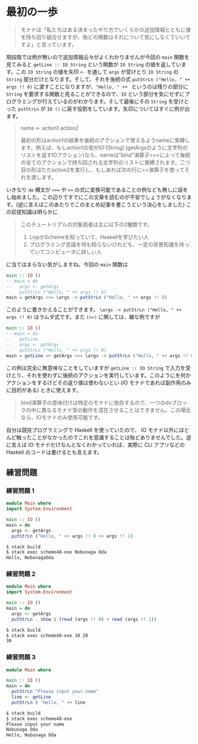 # 最初の一歩

> モナドは「私たちはある決まったやり方でいくらかの追加情報とともに値を持ち回り組合せますが、殆どの関数はそれについて気にしなくていいですよ」と言っています。

現段階では例が無いので追加情報云々がよくわかりませんが今回の `main` 関数を見てみると `getLine :: IO String` という関数が `IO String` の値を返しています。この `IO String` の値を矢印 `<-` を通して `args` が受けとり `IO String` の `String` 部分だけとなります。そして、それを後続の式 `putStrLn ("Hello, " ++ args !! 0)` に渡すことになりますが、`"Hello, " ++ ` というのは残りの部分に `String` を要求する関数と見ることができるので、`IO` という部分を気にせずにプログラミングが行えているのがわかります。そして最後にその `String` を受けとった `putStrLn` が `IO ()` に戻す役割をしています。矢印についてはすぐに例が出ます。

> name <- action1
> action2
>
> 最初の形はaction1の結果を後続のアクションで使えるようnameに束縛します。例えば、もしaction1の型がIO [String] (getArgsのように文字列のリストを返すIOアクション)なら、nameは"bind"演算子>>=によって後続の全てのアクションで持ち回される文字列のリストに束縛されます。二つ目の形はただaction2を実行し、もしあれば次の行に>>演算子を使ってそれを渡します。

いきなり `do` 構文が `>>=` や `>>` の式に変換可能であることの例なども無しに話をし始めました。この辺りですでにこの文章を読むのが不安でしょうがなくなります。(逆に言えばこのあたりでこのまとめ記事を書こうという決心をしました) この前提知識は明らかに

> このチュートリアルの対象読者は主に以下の2種類です。
>   1. LispかSchemeを知っていて、Haskellを学びたい人
>   2. プログラミング言語を何も知らないけれども、一定の背景知識を持っていてコンピュータに詳しい人

に当てはまらない気がしますね。今回の `main` 関数は

```haskell
main :: IO ()
-- main = do
--   args <- getArgs
--   putStrLn ("Hello, " ++ args !! 0)
main = getArgs >>= \args -> putStrLn ("Hello, " ++ args !! 0)
```

このように書きかえることができます。 `\args -> putStrLn ("Hello, " ++ args !! 0)` はラムダ式です。また `(>>)` に関しては、雑な例ですが

```haskell
main :: IO ()
-- main = do
--   getLine
--   args <- getArgs
--   putStrLn ("Hello, " ++ args !! 0)
main = getLine >> getArgs >>= \args -> putStrLn ("Hello, " ++ args !! 0)
```

この例は完全に無意味なことをしていますが `getLine :: IO String` で入力を受けとり、それを使わずに後続のアクションを実行しています。このようにを何かアクションをするけどその返り値は使わないとい (IO モナドであれば副作用のみに目的がある) ときに使えます。

> bind演算子の意味付けは特定のモナドに依存するので、一つのdoブロックの中に異なるモナド型の動作を混在させることはできません。この場合なら、IOモナドのみ使用可能です。

自分は競技プログラミングで Haskell を使っていたので、 IO モナド以外にほとんど触ったことがなかったのでこれを意識することは殆どありませんでした。逆に言えば IO モナドだけなんとなくわかっていれば、実際に CLI アプリなどの Haskell のコードは書けるとも言えます。

## 練習問題
### 練習問題 1
```haskell
module Main where
import System.Environment

main :: IO ()
main = do
  args <- getArgs
  putStrLn ("Hello, " ++ args !! 0 ++ args !! 1)
```

```sh
$ stack build
$ stack exec scheme48-exe Nobunaga Oda
Hello, NobunagaOda
```

### 練習問題 2
```haskell
module Main where
import System.Environment

main :: IO ()
main = do
  args <- getArgs
  putStrLn . show $ (read (args !! 0) + read (args !! 1))
```

```sh
$ stack build
$ stack exec scheme48-exe 10 20
30
```

### 練習問題 3
```haskell
module Main where

main :: IO ()
main = do
  putStrLn "Please input your name"
  line <- getLine
  putStrLn $ "Hello, " ++ line
```

```sh
$ stack build
$ stack exec scheme48-exe
Please input your name
Nobunaga Oda
Hello, Nobunaga Oda
```
